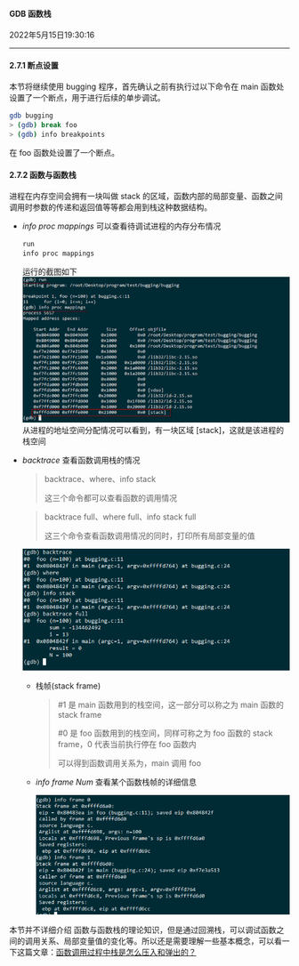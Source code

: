 #### GDB 函数栈

2022年5月15日19:30:16

---

#### 2.7.1 断点设置

本节将继续使用 bugging 程序，首先确认之前有执行过以下命令在 main 函数处设置了一个断点，用于进行后续的单步调试。

```bash
gdb bugging
> (gdb) break foo
> (gdb) info breakpoints
```

在 foo 函数处设置了一个断点。

#### 2.7.2 函数与函数栈

进程在内存空间会拥有一块叫做 stack 的区域，函数内部的局部变量、函数之间调用时参数的传递和返回值等等都会用到栈这种数据结构。

- *info proc mappings* 可以查看待调试进程的内存分布情况

  ```bash
  run
  info proc mappings
  ```

  运行的截图如下 ![1-2.7.2-1](06_GDB函数栈.assets/document-uid13labid1682timestamp1470802503543.png) 从进程的地址空间分配情况可以看到，有一块区域 [stack]，这就是该进程的 栈空间

- *backtrace* 查看函数调用栈的情况

  > backtrace、where、info stack
  >
  > 这三个命令都可以查看函数的调用情况

  > backtrace full、where full、info stack full
  >
  > 这三个命令查看函数调用情况的同时，打印所有局部变量的值

  ![1-2.7.2-2](06_GDB函数栈.assets/document-uid13labid1682timestamp1470802538895.png)

  - 栈帧(stack frame)

    > \#1 是 main 函数用到的栈空间，这一部分可以称之为 main 函数的 stack frame
    >
    > \#0 是 foo 函数用到的栈空间，同样可称之为 foo 函数的 stack frame，0 代表当前执行停在 foo 函数内
    >
    > 可以得到函数调用关系为，main 调用 foo

  - *info frame Num* 查看某个函数栈帧的详细信息

    ![1-2.7.2-3](06_GDB函数栈.assets/document-uid13labid1682timestamp1470802545351.png)

本节并不详细介绍 函数与函数栈的理论知识，但是通过回溯栈，可以调试函数之间的调用关系、局部变量值的变化等。所以还是需要理解一些基本概念，可以看一下这篇文章：[函数调用过程中栈是怎么压入和弹出的？](https://www.zhihu.com/question/22444939)



